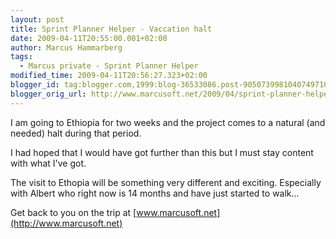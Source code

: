 ```yaml
---
layout: post
title: Sprint Planner Helper - Vaccation halt
date: 2009-04-11T20:55:00.001+02:00
author: Marcus Hammarberg
tags:
  - Marcus private - Sprint Planner Helper
modified_time: 2009-04-11T20:56:27.323+02:00
blogger_id: tag:blogger.com,1999:blog-36533086.post-9050739981040749710
blogger_orig_url: http://www.marcusoft.net/2009/04/sprint-planner-helper-vaccation-halt.html
---
```



I am going to Ethiopia for two weeks and the project comes to a natural
(and needed) halt during that period.

I had hoped that I would have got further than this but I must stay
content with what I've got.

The visit to Ethopia will be something very different and exciting.
Especially with Albert who right now is 14 months and have just started
to walk...

Get back to you on the trip at
[www.marcusoft.net](http://www.marcusoft.net)
